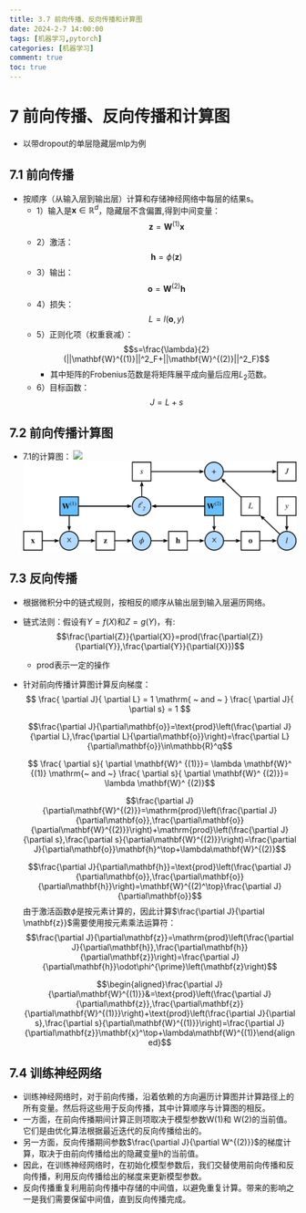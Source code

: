 ```yaml
---
title: 3.7 前向传播、反向传播和计算图
date: 2024-2-7 14:00:00
tags: [机器学习,pytorch]
categories: [机器学习]
comment: true
toc: true
---
```

#  
<!--more-->
# 7 前向传播、反向传播和计算图
- 以带dropout的单层隐藏层mlp为例

## 7.1 前向传播
- 按顺序（从输入层到输出层）计算和存储神经网络中每层的结果s。
    - 1）输入是$\mathbf{x} \in \mathbb{R}^d$，隐藏层不含偏置,得到中间变量：
    $$\mathbf{z}=\mathbf{W}^{(1)}\mathbf{x}$$
    - 2）激活：
    $$\mathbf{h}=\phi(\mathbf{z})$$
    - 3）输出：
    $$\mathbf{o}=\mathbf{W}^{(2)}\mathbf{h}$$
    - 4）损失：
    $$L=l(\mathbf{o},y)$$
    - 5）正则化项（权重衰减）：
        $$s=\frac{\lambda}{2}(||\mathbf{W}^{(1)}||^2_F+||\mathbf{W}^{(2)}||^2_F)$$
        - 其中矩阵的Frobenius范数是将矩阵展平成向量后应用$L_2$范数。
    - 6）目标函数：
    $$J=L+s$$
    
## 7.2 前向传播计算图
- 7.1的计算图：
![](D:\blog\themes\yilia\source\img\deeplearning\code\pytorch\3_mlp\7\1.png)
![](img/deeplearning/code/pytorch/3_mlp/7/1.png)


## 7.3 反向传播
- 根据微积分中的链式规则，按相反的顺序从输出层到输入层遍历网络。
- 链式法则：假设有$Y=f(X)$和$Z=g(Y)$，有:
    $$\frac{\partial{Z}}{\partial{X}}=prod(\frac{\partial{Z}}{\partial{Y}},\frac{\partial{Y}}{\partial{X}})$$
    - prod表示一定的操作
- 针对前向传播计算图计算反向梯度：
    $$ \frac{ \partial J}{ \partial L} = 1 \mathrm{ ~ and ~ } \frac{ \partial J}{ \partial s} = 1 $$

    $$\frac{\partial J}{\partial\mathbf{o}}=\text{prod}\left(\frac{\partial J}{\partial L},\frac{\partial L}{\partial\mathbf{o}}\right)=\frac{\partial L}{\partial\mathbf{o}}\in\mathbb{R}^q$$

    $$ \frac{ \partial s}{ \partial \mathbf{W}^ {(1)}}= \lambda \mathbf{W}^ {(1)} \mathrm{~ and ~} \frac{ \partial s}{ \partial \mathbf{W}^ {(2)}}= \lambda \mathbf{W}^ {(2)}$$

    $$\frac{\partial J}{\partial\mathbf{W}^{(2)}}=\mathrm{prod}\left(\frac{\partial J}{\partial\mathbf{o}},\frac{\partial\mathbf{o}}{\partial\mathbf{W}^{(2)}}\right)+\mathrm{prod}\left(\frac{\partial J}{\partial s},\frac{\partial s}{\partial\mathbf{W}^{(2)}}\right)=\frac{\partial J}{\partial\mathbf{o}}\mathbf{h}^\top+\lambda\mathbf{W}^{(2)}$$

    $$\frac{\partial J}{\partial\mathbf{h}}=\text{prod}\left(\frac{\partial J}{\partial\mathbf{o}},\frac{\partial\mathbf{o}}{\partial\mathbf{h}}\right)=\mathbf{W}^{(2)^\top}\frac{\partial J}{\partial\mathbf{o}}$$
    由于激活函数$\phi$是按元素计算的，因此计算$\frac{\partial J}{\partial \mathbf{z}}$需要使用按元素乘法运算符：
    $$\frac{\partial J}{\partial\mathbf{z}}=\mathrm{prod}\left(\frac{\partial J}{\partial\mathbf{h}},\frac{\partial\mathbf{h}}{\partial\mathbf{z}}\right)=\frac{\partial J}{\partial\mathbf{h}}\odot\phi^{\prime}\left(\mathbf{z}\right)$$

    $$\begin{aligned}\frac{\partial J}{\partial\mathbf{W}^{(1)}}&=\text{prod}\left(\frac{\partial J}{\partial\mathbf{z}},\frac{\partial\mathbf{z}}{\partial\mathbf{W}^{(1)}}\right)+\text{prod}\left(\frac{\partial J}{\partial s},\frac{\partial s}{\partial\mathbf{W}^{(1)}}\right)=\frac{\partial J}{\partial\mathbf{z}}\mathbf{x}^\top+\lambda\mathbf{W}^{(1)}\end{aligned}$$

## 7.4 训练神经网络
- 训练神经网络时，对于前向传播，沿着依赖的方向遍历计算图并计算路径上的所有变量。然后将这些用于反向传播，其中计算顺序与计算图的相反。
- 一方面，在前向传播期间计算正则项取决于模型参数W(1)和 W(2)的当前值。它们是由优化算法根据最近迭代的反向传播给出的。
- 另一方面，反向传播期间参数$\frac{\partial J}{\partial W^{(2)}}$的梯度计算，取决于由前向传播给出的隐藏变量h的当前值。
- 因此，在训练神经网络时，在初始化模型参数后，我们交替使用前向传播和反向传播，利用反向传播给出的梯度来更新模型参数。
- 反向传播重复利用前向传播中存储的中间值，以避免重复计算。带来的影响之一是我们需要保留中间值，直到反向传播完成。
